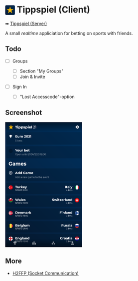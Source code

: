 <h1> <img src="./www/img/favicon100.png" style="height: 1.1em; vertical-align: text-bottom; border-radius: 4px;"/> Tippspiel (Client)</h1>

➡ [Tippspiel (Server)](https://github.com/LeTobi/Tippspiel)

A small _realtime_ appliciation for betting on sports with friends. 

## Todo

- [ ] Groups

    - [ ] Section "My Groups"
    - [ ] Join & Invite

- [ ] Sign In

    - [ ] "Lost Accesscode"-option

## Screenshot

<img src="./screenshot.png" style="height: 400px"/>

## More

- [H2FFP (Socket Communication)](https://github.com/LeTobi/H2RFP)